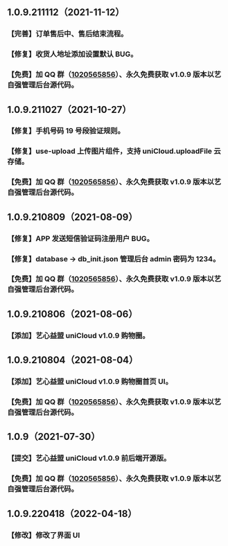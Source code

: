 ## 1.0.9.211112（2021-11-12）

### 【完善】订单售后中、售后结束流程。

### 【修复】收货人地址添加设置默认 BUG。

### 【免费】加 QQ 群（[1020565856](https://qm.qq.com/cgi-bin/qm/qr?k=BNUlrZAQXPolwALtcBm_rMabq0bx3_n-&jump_from=usecloud)）、永久免费获取 v1.0.9 版本以艺自强管理后台源代码。

## 1.0.9.211027（2021-10-27）

### 【修复】手机号码 19 号段验证规则。

### 【修复】use-upload 上传图片组件，支持 uniCloud.uploadFile 云存储。

### 【免费】加 QQ 群（[1020565856](https://qm.qq.com/cgi-bin/qm/qr?k=BNUlrZAQXPolwALtcBm_rMabq0bx3_n-&jump_from=usecloud)）、永久免费获取 v1.0.9 版本以艺自强管理后台源代码。

## 1.0.9.210809（2021-08-09）

### 【修复】APP 发送短信验证码注册用户 BUG。

### 【修复】database -> db_init.json 管理后台 admin 密码为 1234。

### 【免费】加 QQ 群（[1020565856](https://qm.qq.com/cgi-bin/qm/qr?k=BNUlrZAQXPolwALtcBm_rMabq0bx3_n-&jump_from=usecloud)）、永久免费获取 v1.0.9 版本以艺自强管理后台源代码。

## 1.0.9.210806（2021-08-06）

### 【添加】艺心益盟 uniCloud v1.0.9 购物圈。

## 1.0.9.210804（2021-08-04）

### 【添加】艺心益盟 uniCloud v1.0.9 购物圈首页 UI。

### 【免费】加 QQ 群（[1020565856](https://qm.qq.com/cgi-bin/qm/qr?k=BNUlrZAQXPolwALtcBm_rMabq0bx3_n-&jump_from=usecloud)）、永久免费获取 v1.0.9 版本以艺自强管理后台源代码。

## 1.0.9（2021-07-30）

### 【提交】艺心益盟 uniCloud v1.0.9 前后端开源版。

### 【免费】加 QQ 群（[1020565856](https://qm.qq.com/cgi-bin/qm/qr?k=BNUlrZAQXPolwALtcBm_rMabq0bx3_n-&jump_from=usecloud)）、永久免费获取 v1.0.9 版本以艺自强管理后台源代码。

## 1.0.9.220418（2022-04-18）

### 【修改】修改了界面 UI
